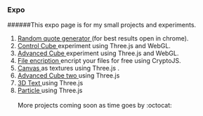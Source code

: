 ### Expo
######This expo page is for my small projects and experiments.
1) <a href="http://rgq.bitballoon.com/" target="_blank"> Random quote generator </a> (for best results open in chrome). <br>
2) <a href="http://controlcube.bitballoon.com/" target="_blank"> Control Cube </a> experiment using Three.js and WebGL. <br>
3) <a href="http://advancedcube.bitballoon.com/" target="_blank"> Advanced Cube </a> experiment using Three.js and WebGL. <br>
4) <a href="http://fileencription.bitballoon.com/" target="_blank"> File encription </a> encript your files for free using CryptoJS. <br>
5) <a href="http://canvas.bitballoon.com/" target="_blank"> Canvas </a> as textures using Three.js . <br>
6) <a href="http://advcubtwo.bitballoon.com/" target="_blank"> Advanced Cube two </a> using Three.js <br> 
7) <a href="http://3dtext.bitballoon.com/" target="_blank"> 3D Text </a> using Three.js <br>  
8) <a href="http://3dtext.bitballoon.com/" target="_blank"> Particle </a> using Three.js <br>  
More projects coming soon as time goes by :octocat:
